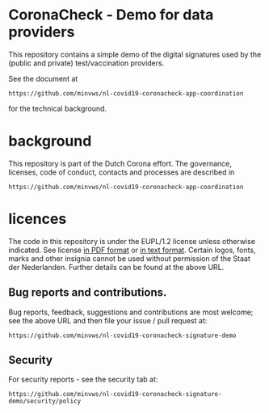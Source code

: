 # CoronaCheck - Demo for data providers 

This repository contains a simple demo of the digital signatures used by the
(public and private) test/vaccination providers.

See the document at

	https://github.com/minvws/nl-covid19-coronacheck-app-coordination

for the technical background.

# background

This repository is part of the Dutch Corona effort. The governance, 
licenses, code of conduct, contacts and processes are described in 

	https://github.com/minvws/nl-covid19-coronacheck-app-coordination

# licences

The code in this repository is under the EUPL/1.2 license unless 
otherwise indicated. See license [in PDF format](license.pdf) or [in text format](license.txt).
Certain logos, fonts, marks and other insignia  cannot be used without permission of the Staat der Nederlanden. 
Further details can be found at the above URL.

## Bug reports and contributions.

Bug reports, feedback, suggestions and contributions are most welcome; 
see the above URL and then file your issue / pull request at:

	https://github.com/minvws/nl-covid19-coronacheck-signature-demo

## Security 

For security reports - see the security tab at:

	https://github.com/minvws/nl-covid19-coronacheck-signature-demo/security/policy
